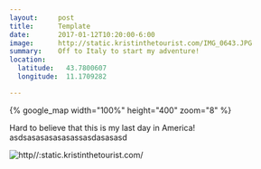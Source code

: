 ```yaml
---
layout:     post
title:      Template
date:       2017-01-12T10:20:00-6:00
image:      http://static.kristinthetourist.com/IMG_0643.JPG
summary:    Off to Italy to start my adventure!
location:
  latitude:   43.7800607
  longitude:  11.1709282

---
```


{% google_map width="100%" height="400" zoom="8" %}

Hard to believe that this is my last day in America! asdsasasasasasassasdasasasd 

![http//:static.kristinthetourist.com/](description)